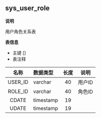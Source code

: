 ## sys_user_role

**说明**

   用户角色关系表

**表信息**
* 主键 []
* 表注释

| 名称 | 数据类型 | 长度  |  说明 |
| :--: | :--- | :------: |  :----: |
|USER_ID | varchar| 40 |    用户ID |
|ROLE_ID | varchar| 40 |    角色ID |
|CDATE | timestamp| 19 |     |
|UDATE | timestamp| 19 |     |




